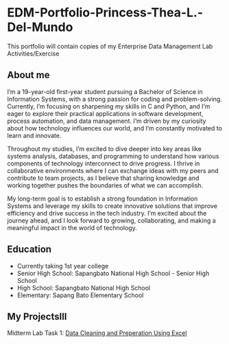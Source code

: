 # EDM-Portfolio-Princess-Thea-L.-Del-Mundo
This portfolio will contain copies of my Enterprise Data Management Lab Activities/Exercise
## About me
I’m a 19-year-old first-year student pursuing a Bachelor of Science in Information Systems, with a strong passion for coding and problem-solving. Currently, I’m focusing on sharpening my skills in C and Python, and I’m eager to explore their practical applications in software development, process automation, and data management. I’m driven by my curiosity about how technology influences our world, and I’m constantly motivated to learn and innovate.

Throughout my studies, I’m excited to dive deeper into key areas like systems analysis, databases, and programming to understand how various components of technology interconnect to drive progress. I thrive in collaborative environments where I can exchange ideas with my peers and contribute to team projects, as I believe that sharing knowledge and working together pushes the boundaries of what we can accomplish.

My long-term goal is to establish a strong foundation in Information Systems and leverage my skills to create innovative solutions that improve efficiency and drive success in the tech industry. I’m excited about the journey ahead, and I look forward to growing, collaborating, and making a meaningful impact in the world of technology.

## Education
- Currently taking 1st year college
- Senior High School: Sapangbato National High School - Senior High School
- High School: Sapangbato National High School
- Elementary: Sapang Bato Elementary School

## My Projectslll
Midterm Lab Task 1: [Data Cleaning and Preperation Using Excel](MIDTERMLABTASK1/README.md)

